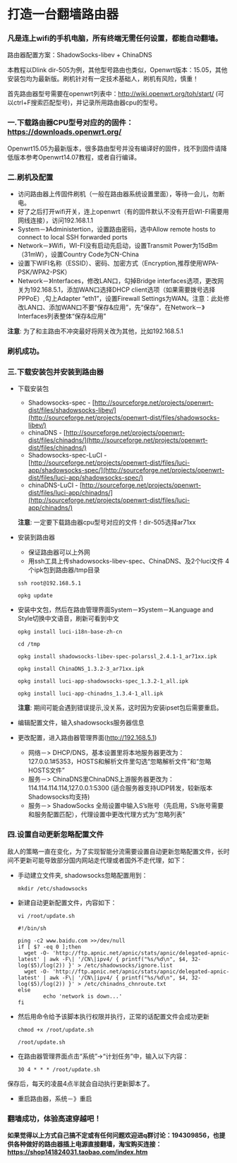 # 打造一台翻墙路由器

### 凡是连上wifi的手机电脑，所有终端无需任何设置，都能自动翻墙。

路由器配置方案：ShadowSocks-libev + ChinaDNS

本教程以Dlink dir-505为例，其他型号路由也类似，Openwrt版本：15.05，其他安装包均为最新版。刷机针对有一定技术基础人，刷机有风险，慎重！

首先路由器型号需要在openwrt列表中：http://wiki.openwrt.org/toh/start/
(可以ctrl+F搜索匹配型号)，并记录所用路由器cpu的型号。

### 一.下载路由器CPU型号对应的的固件：https://downloads.openwrt.org/
Openwrt15.05为最新版本，很多路由型号并没有编译好的固件，找不到固件请降低版本参考Openwrt14.07教程，或者自行编译。

### 二.刷机及配置
  * 访问路由器上传固件刷机（一般在路由器系统设置里面），等待一会儿，勿断电。
  * 好了之后打开wifi开关，连上openwrt（有的固件默认不没有开启WI-FI需要用网线连接），访问192.168.1.1
  * System－》Administertion，设置路由密码，选中Allow remote hosts to connect to local SSH forwarded ports
  * Network－》Wifi，WI-FI没有启动先启动，设置Transmit Power为15dBm（31mW），设置Country Code为CN-China
  * 设置下WIFI名称（ESSID）、密码、加密方式（Encryption,推荐使用WPA-PSK/WPA2-PSK）
  * Network－》Interfaces，修改LAN口，勾掉Bridge interfaces选项，更改网关为192.168.5.1，添加WAN口选择DHCP client选项（如果需要拨号选择PPPoE）,勾上Adapter “eth1”，设置Firewall Settings为WAN。注意：此处修改LAN口、添加WAN口不要“保存&应用”，先“保存”，在Network－》Interfaces列表整体“保存&应用”

**注意**: 为了和主路由不冲突最好将网关改为其他，比如192.168.5.1
### 刷机成功。

### 三.下载安装包并安装到路由器
* 下载安装包
  * Shadowsocks-spec - [http://sourceforge.net/projects/openwrt-dist/files/shadowsocks-libev/](http://sourceforge.net/projects/openwrt-dist/files/shadowsocks-libev/)
  * chinaDNS - [http://sourceforge.net/projects/openwrt-dist/files/chinadns/](http://sourceforge.net/projects/openwrt-dist/files/chinadns/)
  * Shadowsocks-spec-LuCI - [http://sourceforge.net/projects/openwrt-dist/files/luci-app/shadowsocks-spec/](http://sourceforge.net/projects/openwrt-dist/files/luci-app/shadowsocks-spec/)
  * chinaDNS-LuCI - [http://sourceforge.net/projects/openwrt-dist/files/luci-app/chinadns/](http://sourceforge.net/projects/openwrt-dist/files/luci-app/chinadns/)
 
  **注意**: 一定要下载路由器cpu型号对应的文件！dir-505选择ar71xx
* 安装到路由器
  * 保证路由器可以上外网
  * 用ssh工具上传shadowsocks-libev-spec、ChinaDNS、及2个luci文件 4个ipk包到路由器/tmp目录
  ```
  ssh root@192.168.5.1
  ```
  ```
  opkg update
  ```
* 安装中文包，然后在路由管理界面System－》System－》Language and Style切换中文语音，刷新可看到中文
    ```
    opkg install luci-i18n-base-zh-cn
    ```
    ```
    cd /tmp
    ```
    ```
    opkg install shadowsocks-libev-spec-polarssl_2.4.1-1_ar71xx.ipk
    ```
    ```
    opkg install ChinaDNS_1.3.2-3_ar71xx.ipk
    ```
    ```
    opkg install luci-app-shadowsocks-spec_1.3.2-1_all.ipk
    ```
    ```
    opkg install luci-app-chinadns_1.3.4-1_all.ipk
    ```

  **注意**: 期间可能会遇到错误提示,没关系，这时因为安装ipset包后需要重启。

* 编辑配置文件，输入shadowsocks服务器信息

* 更改配置，进入路由器管理界面(http://192.168.5.1)
  * 网络－> DHCP/DNS，基本设置里将本地服务器更改为：127.0.0.1#5353，HOSTS和解析文件里勾选“忽略解析文件”和“忽略HOSTS文件”
  * 服务－> ChinaDNS里ChinaDNS上游服务器更改为：114.114.114.114,127.0.0.1:5300 (适合服务器支持UDP转发，较新版本Shadowsocks均支持)
  * 服务－> ShadowSocks 全局设置中输入S’s账号（先启用，S’s账号需要和服务配置匹配），代理设置中更改代理方式为“忽略列表”

### 四.设置自动更新忽略配置文件
敌人的策略一直在变化，为了实现智能分流需要设置自动更新忽略配置文件，长时间不更新可能导致部分国内网站走代理或者国外不走代理，如下：
* 手动建立文件夹, shadowsocks忽略配置用到：
  ```
  mkdir /etc/shadowsocks
  ```
* 新建自动更新配置文件，内容如下：
  ```
  vi /root/update.sh
  ```
  ```
  #!/bin/sh
  
  ping -c2 www.baidu.com >>/dev/null
  if [ $? -eq 0 ];then
  	wget -O- 'http://ftp.apnic.net/apnic/stats/apnic/delegated-apnic-latest' | awk -F\| '/CN\|ipv4/ { printf("%s/%d\n", $4, 32-log($5)/log(2)) }' > /etc/shadowsocks/ignore.list
  	wget -O- 'http://ftp.apnic.net/apnic/stats/apnic/delegated-apnic-latest' | awk -F\| '/CN\|ipv4/ { printf("%s/%d\n", $4, 32-log($5)/log(2)) }' > /etc/chinadns_chnroute.txt
  else
          echo 'network is down...'
  fi
  ```
* 然后用命令给予该脚本执行权限并执行，正常的话配置文件会成功更新
  ```
  chmod +x /root/update.sh
  ```
  ```
  /root/update.sh
  ```

* 在路由器管理界面点击“系统”→“计划任务”中，输入以下内容：
  ```
  30 4 * * * /root/update.sh
  ```
保存后，每天的凌晨4点半就会自动执行更新脚本了。

* 重启路由器，系统－》重启

### 翻墙成功，体验高速穿越吧！

   **如果觉得以上方式自己搞不定或有任何问题欢迎进q群讨论：194309856，也提供各种做好的路由器插上电源直接翻墙，淘宝购买连接：https://shop141824031.taobao.com/index.htm**
   
